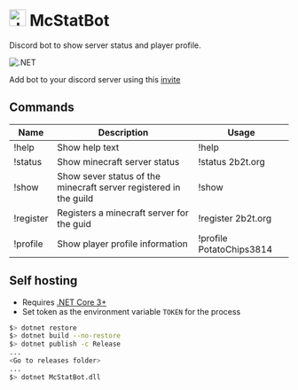 # <img src="https://bionicbeanie.me/McStatBot.png" alt="drawing" width="30"/> McStatBot 

Discord bot to show server status and player profile. 

![.NET](https://github.com/cool-mist/McStatBot/workflows/.NET/badge.svg?branch=main) 

Add bot to your discord server using this [invite](https://discord.com/api/oauth2/authorize?client_id=716535144344977469&permissions=84992&scope=bot) 

## Commands

Name|Description|Usage
---|---|---
!help|Show help text| !help
!status <server-name>| Show minecraft server status| !status 2b2t.org
!show | Show sever status of the minecraft server registered in the guild | !show
!register <server-name>| Registers a minecraft server for the guid | !register 2b2t.org
!profile <player-name>| Show player profile information | !profile PotatoChips3814 

## Self hosting

- Requires [.NET Core 3+](https://github.com/dotnet/runtime)
- Set token as the environment variable `TOKEN` for the process

```sh
$> dotnet restore
$> dotnet build --no-restore
$> dotnet publish -c Release
...
<Go to releases folder>
...
$> dotnet McStatBot.dll
```
